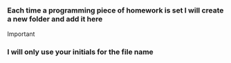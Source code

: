 ### Each time a programming piece of homework is set I will create a new folder and add it here

> [!IMPORTANT]

### I will only use your initials for the file name
